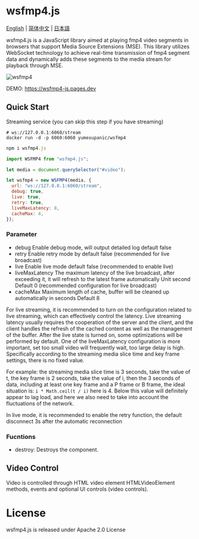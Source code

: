 # wsfmp4.js

[English](https://github.com/yumexupanic/wsfmp4.js) | [简体中文](https://github.com/yumexupanic/wsfmp4.js/blob/main/README_zh.md) | [日本語](https://github.com/yumexupanic/wsfmp4.js/blob/main/README_jp.md) 

wsfmp4.js is a JavaScript library aimed at playing fmp4 video segments in browsers that support Media Source Extensions (MSE). This library utilizes WebSocket technology to achieve real-time transmission of fmp4 segment data and dynamically adds these segments to the media stream for playback through MSE.

![wsfmp4](https://imgur.cloud/wsfmp4/wsfmp4.jpg)

DEMO: <https://wsfmp4-js.pages.dev>
## Quick Start

Streaming service (you can skip this step if you have streaming)

```shell
# ws://127.0.0.1:6060/stream
docker run -d -p 6060:6060 yumexupanic/wsfmp4
```

```javascript
npm i wsfmp4.js
```

```javascript
import WSFMP4 from "wsfmp4.js";

let media = document.querySelector("#video");

let wsfmp4 = new WSFMP4(media, {
  url: "ws://127.0.0.1:6060/stream",
  debug: true,
  live: true,
  retry: true,
  liveMaxLatency: 8,
  cacheMax: 4,
});
```

### Parameter

- debug Enable debug mode, will output detailed log default false
- retry Enable retry mode by default false (recommended for live broadcast)
- live Enable live mode default false (recommended to enable live)
- liveMaxLatency The maximum latency of the live broadcast, after exceeding it, it will refresh to the latest frame automatically Unit second Default 0 (recommended configuration for live broadcast)
- cacheMax Maximum length of cache, buffer will be cleaned up automatically in seconds Default 8

For live streaming, it is recommended to turn on the configuration related to live streaming, which can effectively control the latency. Live streaming latency usually requires the cooperation of the server and the client, and the client handles the refresh of the cached content as well as the management of the buffer. After the live state is turned on, some optimizations will be performed by default. One of the liveMaxLatency configuration is more important, set too small video will frequently wait, too large delay is high. Specifically according to the streaming media slice time and key frame settings, there is no fixed value.

For example: the streaming media slice time is 3 seconds, take the value of t, the key frame is 2 seconds, take the value of i, then the 3 seconds of data, including at least one key frame and a P frame or B frame, the ideal situation is: `i * Math.ceil(t / i)` here is 4. Below this value will definitely appear to lag load, and here we also need to take into account the fluctuations of the network.

In live mode, it is recommended to enable the retry function, the default disconnect 3s after the automatic reconnection

### Fucntions

- destroy: Destroys the component.

## Video Control

Video is controlled through HTML video element HTMLVideoElement methods, events and optional UI controls (video controls).

# License

wsfmp4.js is released under Apache 2.0 License
